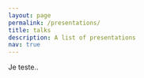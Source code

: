 ```yaml
---
layout: page
permalink: /presentations/
title: talks
description: A list of presentations
nav: true
---
```


Je teste..
